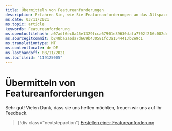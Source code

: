 ```yaml
---
title: Übermitteln von Featureanforderungen
description: Erfahren Sie, wie Sie Featureanforderungen an das AltspaceVR-Engineeringteam übermitteln.
ms.date: 03/11/2021
ms.topic: article
keywords: Featureanforderung
ms.openlocfilehash: a07adf6ec0a46e1329fcca67901e39630dafa7702f216c082debf0f3e52ca4f9
ms.sourcegitcommit: b248ba2a6da7d669b430581fc3a1544413b2e9c1
ms.translationtype: MT
ms.contentlocale: de-DE
ms.lasthandoff: 08/11/2021
ms.locfileid: "119125005"
---
```

# <a name="submitting-feature-requests"></a>Übermitteln von Featureanforderungen

Sehr gut! Vielen Dank, dass sie uns helfen möchten, freuen wir uns auf Ihr Feedback.

> [!div class="nextstepaction"] 
> [Erstellen einer Featureanforderung](https://help.altvr.com/hc/en-us/requests/new?ticket_form_id=360001742213)
